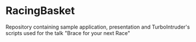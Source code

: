 # RacingBasket

Repository containing sample application, presentation and TurboIntruder's scripts used for the talk "Brace for your next Race"
